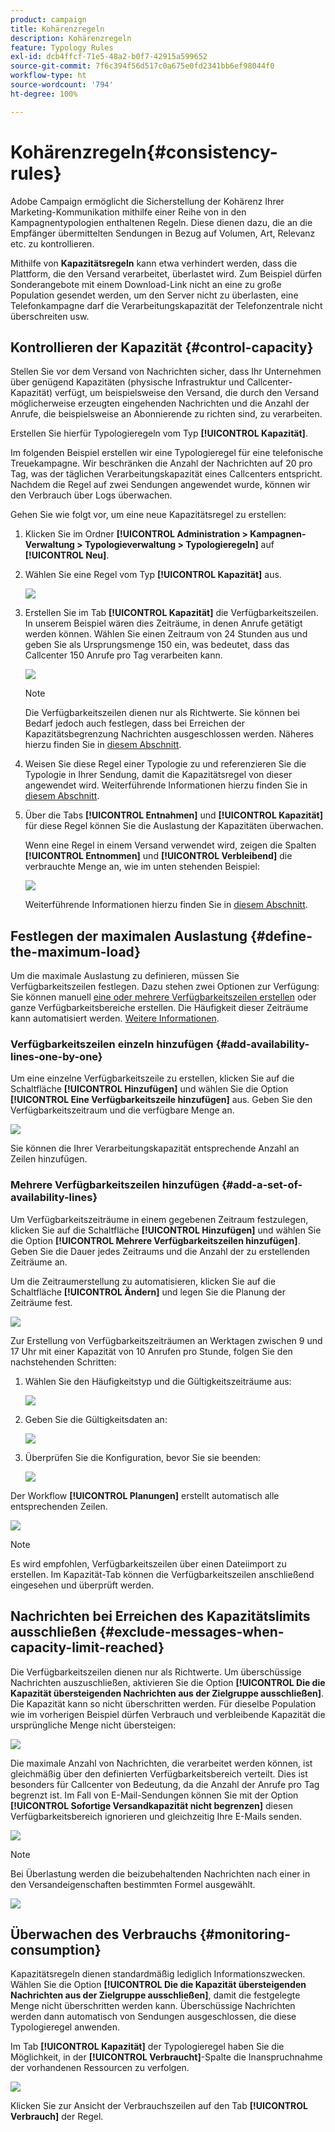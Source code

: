 ```yaml
---
product: campaign
title: Kohärenzregeln
description: Kohärenzregeln
feature: Typology Rules
exl-id: dcb4ffcf-71e5-48a2-b0f7-42915a599652
source-git-commit: 7f6c394f56d517c0a675e0fd2341bb6ef98044f0
workflow-type: ht
source-wordcount: '794'
ht-degree: 100%

---
```


# Kohärenzregeln{#consistency-rules}

Adobe Campaign ermöglicht die Sicherstellung der Kohärenz Ihrer Marketing-Kommunikation mithilfe einer Reihe von in den Kampagnentypologien enthaltenen Regeln. Diese dienen dazu, die an die Empfänger übermittelten Sendungen in Bezug auf Volumen, Art, Relevanz etc. zu kontrollieren.

Mithilfe von **Kapazitätsregeln** kann etwa verhindert werden, dass die Plattform, die den Versand verarbeitet, überlastet wird. Zum Beispiel dürfen Sonderangebote mit einem Download-Link nicht an eine zu große Population gesendet werden, um den Server nicht zu überlasten, eine Telefonkampagne darf die Verarbeitungskapazität der Telefonzentrale nicht überschreiten usw.

## Kontrollieren der Kapazität {#control-capacity}

Stellen Sie vor dem Versand von Nachrichten sicher, dass Ihr Unternehmen über genügend Kapazitäten (physische Infrastruktur und Callcenter-Kapazität) verfügt, um beispielsweise den Versand, die durch den Versand möglicherweise erzeugten eingehenden Nachrichten und die Anzahl der Anrufe, die beispielsweise an Abonnierende zu richten sind, zu verarbeiten.

Erstellen Sie hierfür Typologieregeln vom Typ **[!UICONTROL Kapazität]**.

Im folgenden Beispiel erstellen wir eine Typologieregel für eine telefonische Treuekampagne. Wir beschränken die Anzahl der Nachrichten auf 20 pro Tag, was der täglichen Verarbeitungskapazität eines Callcenters entspricht.  Nachdem die Regel auf zwei Sendungen angewendet wurde, können wir den Verbrauch über Logs überwachen.

Gehen Sie wie folgt vor, um eine neue Kapazitätsregel zu erstellen:

1. Klicken Sie im Ordner **[!UICONTROL Administration > Kampagnen-Verwaltung > Typologieverwaltung > Typologieregeln]** auf **[!UICONTROL Neu]**.
1. Wählen Sie eine Regel vom Typ **[!UICONTROL Kapazität]** aus.

   ![](assets/campaign_opt_create_capacity_01.png)

1. Erstellen Sie im Tab **[!UICONTROL Kapazität]** die Verfügbarkeitszeilen. In unserem Beispiel wären dies Zeiträume, in denen Anrufe getätigt werden können. Wählen Sie einen Zeitraum von 24 Stunden aus und geben Sie als Ursprungsmenge 150 ein, was bedeutet, dass das Callcenter 150 Anrufe pro Tag verarbeiten kann.

   ![](assets/campaign_opt_create_capacity_02.png)

   >[!NOTE]
   >
   >Die Verfügbarkeitszeilen dienen nur als Richtwerte. Sie können bei Bedarf jedoch auch festlegen, dass bei Erreichen der Kapazitätsbegrenzung Nachrichten ausgeschlossen werden. Näheres hierzu finden Sie in [diesem Abschnitt](#exclude-messages-when-capacity-limit-reached).

1. Weisen Sie diese Regel einer Typologie zu und referenzieren Sie die Typologie in Ihrer Sendung, damit die Kapazitätsregel von dieser angewendet wird. Weiterführende Informationen hierzu finden Sie in [diesem Abschnitt](apply-rules.md#apply-a-typology-to-a-delivery).
1. Über die Tabs **[!UICONTROL Entnahmen]** und **[!UICONTROL Kapazität]** für diese Regel können Sie die Auslastung der Kapazitäten überwachen.

   Wenn eine Regel in einem Versand verwendet wird, zeigen die Spalten **[!UICONTROL Entnommen]** und **[!UICONTROL Verbleibend]** die verbrauchte Menge an, wie im unten stehenden Beispiel:

   ![](assets/campaign_opt_create_capacity_03.png)

   Weiterführende Informationen hierzu finden Sie in [diesem Abschnitt](#monitor-consumption).

## Festlegen der maximalen Auslastung {#define-the-maximum-load}

Um die maximale Auslastung zu definieren, müssen Sie Verfügbarkeitszeilen festlegen. Dazu stehen zwei Optionen zur Verfügung: Sie können manuell [eine oder mehrere Verfügbarkeitszeilen erstellen](#add-availability-lines-one-by-one) oder ganze Verfügbarkeitsbereiche erstellen. Die Häufigkeit dieser Zeiträume kann automatisiert werden. [Weitere Informationen](#add-a-set-of-availability-lines).

### Verfügbarkeitszeilen einzeln hinzufügen {#add-availability-lines-one-by-one}

Um eine einzelne Verfügbarkeitszeile zu erstellen, klicken Sie auf die Schaltfläche **[!UICONTROL Hinzufügen]** und wählen Sie die Option **[!UICONTROL Eine Verfügbarkeitszeile hinzufügen]** aus. Geben Sie den Verfügbarkeitszeitraum und die verfügbare Menge an.

![](assets/campaign_opt_create_capacity_02.png)

Sie können die Ihrer Verarbeitungskapazität entsprechende Anzahl an Zeilen hinzufügen.

### Mehrere Verfügbarkeitszeilen hinzufügen {#add-a-set-of-availability-lines}

Um Verfügbarkeitszeiträume in einem gegebenen Zeitraum festzulegen, klicken Sie auf die Schaltfläche **[!UICONTROL Hinzufügen]** und wählen Sie die Option **[!UICONTROL Mehrere Verfügbarkeitszeilen hinzufügen]**. Geben Sie die Dauer jedes Zeitraums und die Anzahl der zu erstellenden Zeiträume an.

Um die Zeitraumerstellung zu automatisieren, klicken Sie auf die Schaltfläche **[!UICONTROL Ändern]** und legen Sie die Planung der Zeiträume fest.

![](assets/campaign_opt_create_capacity_07.png)

Zur Erstellung von Verfügbarkeitszeiträumen an Werktagen zwischen 9 und 17 Uhr mit einer Kapazität von 10 Anrufen pro Stunde, folgen Sie den nachstehenden Schritten:

1. Wählen Sie den Häufigkeitstyp und die Gültigkeitszeiträume aus:

   ![](assets/campaign_opt_create_capacity_08.png)

1. Geben Sie die Gültigkeitsdaten an:

   ![](assets/campaign_opt_create_capacity_09.png)

1. Überprüfen Sie die Konfiguration, bevor Sie sie beenden:

   ![](assets/campaign_opt_create_capacity_10.png)

Der Workflow **[!UICONTROL Planungen]** erstellt automatisch alle entsprechenden Zeilen.

![](assets/campaign_opt_create_capacity_12.png)

>[!NOTE]
>
>Es wird empfohlen, Verfügbarkeitszeilen über einen Dateiimport zu erstellen. Im Kapazität-Tab können die Verfügbarkeitszeilen anschließend eingesehen und überprüft werden.

## Nachrichten bei Erreichen des Kapazitätslimits ausschließen {#exclude-messages-when-capacity-limit-reached}

Die Verfügbarkeitszeilen dienen nur als Richtwerte. Um überschüssige Nachrichten auszuschließen, aktivieren Sie die Option **[!UICONTROL Die die Kapazität übersteigenden Nachrichten aus der Zielgruppe ausschließen]**. Die Kapazität kann so nicht überschritten werden. Für dieselbe Population wie im vorherigen Beispiel dürfen Verbrauch und verbleibende Kapazität die ursprüngliche Menge nicht übersteigen:

![](assets/campaign_opt_create_capacity_04.png)

Die maximale Anzahl von Nachrichten, die verarbeitet werden können, ist gleichmäßig über den definierten Verfügbarkeitsbereich verteilt. Dies ist besonders für Callcenter von Bedeutung, da die Anzahl der Anrufe pro Tag begrenzt ist. Im Fall von E-Mail-Sendungen können Sie mit der Option **[!UICONTROL Sofortige Versandkapazität nicht begrenzen]** diesen Verfügbarkeitsbereich ignorieren und gleichzeitig Ihre E-Mails senden.

![](assets/campaign_opt_create_capacity_05.png)

>[!NOTE]
>
>Bei Überlastung werden die beizubehaltenden Nachrichten nach einer in den Versandeigenschaften bestimmten Formel ausgewählt.

![](assets/campaign_opt_create_capacity_06.png)

## Überwachen des Verbrauchs {#monitoring-consumption}

Kapazitätsregeln dienen standardmäßig lediglich Informationszwecken. Wählen Sie die Option **[!UICONTROL Die die Kapazität übersteigenden Nachrichten aus der Zielgruppe ausschließen]**, damit die festgelegte Menge nicht überschritten werden kann. Überschüssige Nachrichten werden dann automatisch von Sendungen ausgeschlossen, die diese Typologieregel anwenden.

Im Tab **[!UICONTROL Kapazität]** der Typologieregel haben Sie die Möglichkeit, in der **[!UICONTROL Verbraucht]**-Spalte die Inanspruchnahme der vorhandenen Ressourcen zu verfolgen.

![](assets/campaign_opt_create_capacity_04.png)

Klicken Sie zur Ansicht der Verbrauchszeilen auf den Tab **[!UICONTROL Verbrauch]** der Regel.
